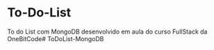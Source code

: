 # To-Do-List

To do List com MongoDB desenvolvido em aula do curso FullStack da OneBitCode# ToDoList-MongoDB
